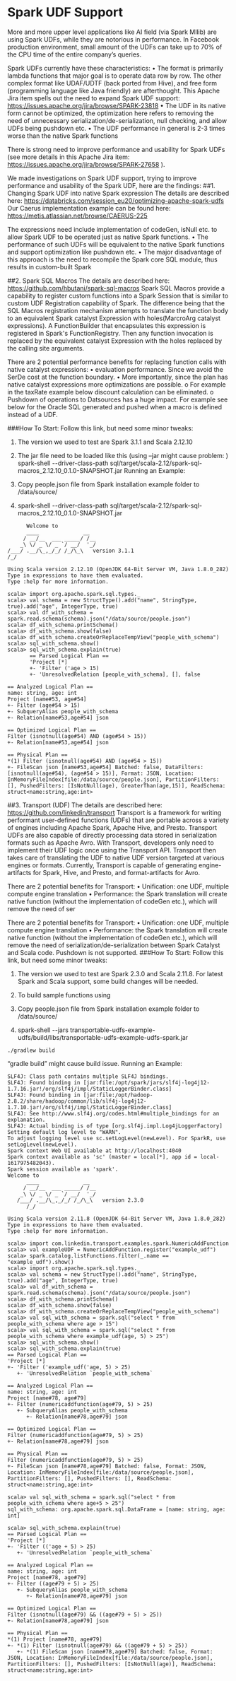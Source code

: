 # Spark UDF Support

More and more upper level applications like AI field (via Spark Mllib) are using Spark UDFs, while they are notorious in performance. In Facebook production environment, small amount of the UDFs can take up to 70% of the CPU time of the entire company’s queries.

Spark UDFs currently have these characteristics:
•	The format is primarily lambda functions that major goal is to operate data row by row. The other complex format like UDAF/UDTF (back ported from Hive), and free form (programming language like Java friendly) are afterthought. This Apache Jira item spells out the need to expand Spark UDF support: https://issues.apache.org/jira/browse/SPARK-23818
•	 The UDF in its native form cannot be optimized, the optimization here refers to removing the need of unnecessary serialization/de-serialization, null checking, and allow UDFs being pushdown etc.
•	The UDF performance in general is 2-3 times worse than the native Spark functions

There is strong need to improve performance and usability for Spark UDFs (see more details in this Apache Jira item: https://issues.apache.org/jira/browse/SPARK-27658 ).

We made investigations on Spark UDF support, trying to improve performance and usability of the Spark UDF, here are the findings:
##1.	Changing Spark UDF into native Spark expression
      The details are described here: https://databricks.com/session_eu20/optimizing-apache-spark-udfs
      Our Caerus implementation example can be found here: https://metis.atlassian.net/browse/CAERUS-225


The expressions need include implementation of codeGen, isNull etc. to allow Spark UDF to be operated just as native Spark functions.
•	The performance of such UDFs will be equivalent to the native Spark functions and support optimization like pushdown etc.
•	The major disadvantage of this approach is the need to recompile the Spark core SQL module, thus results in custom-built Spark

##2.	Spark SQL Macros
      The details are described here: https://github.com/hbutani/spark-sql-macros
      Spark SQL Macros provide a capability to register custom functions into a Spark Session that is similar to custom UDF Registration capability of Spark. The difference being that the SQL Macros registration mechanism attempts to translate the function body to an equivalent Spark catalyst Expression with holes(MarcroArg catalyst expressions). A FunctionBuilder that encapsulates this expression is registered in Spark's FunctionRegistry. Then any function invocation is replaced by the equivalent catalyst Expression with the holes replaced by the calling site arguments.

There are 2 potential performance benefits for replacing function calls with native catalyst expressions:
•	evaluation performance. Since we avoid the SerDe cost at the function boundary.
•	More importantly, since the plan has native catalyst expressions more optimizations are possible.
o	For example in the taxRate example below discount calculation can be eliminated.
o	Pushdown of operations to Datsources has a huge impact. For example see below for the Oracle SQL generated and pushed when a macro is defined instead of a UDF.

###How To Start:
Follow this link, but need some minor tweaks:
1.	The version we used to test are Spark 3.1.1 and Scala 2.12.10
2.	The jar file need to be loaded like this (using –jar might cause problem: )
      spark-shell --driver-class-path sql/target/scala-2.12/spark-sql-macros_2.12.10_0.1.0-SNAPSHOT.jar
      Running an Example:
    
1. Copy people.json file from Spark installation example folder to /data/source/	
2. spark-shell --driver-class-path sql/target/scala-2.12/spark-sql-macros_2.12.10_0.1.0-SNAPSHOT.jar
```SLF4J: Class path contains multiple SLF4J bindings.
      Welcome to
      ____              __
     / __/__  ___ _____/ /__
    _\ \/ _ \/ _ `/ __/  '_/
/___/ .__/\_,_/_/ /_/\_\   version 3.1.1
/_/

Using Scala version 2.12.10 (OpenJDK 64-Bit Server VM, Java 1.8.0_282)
Type in expressions to have them evaluated.
Type :help for more information.

scala> import org.apache.spark.sql.types._
scala> val schema = new StructType().add("name", StringType, true).add("age", IntegerType, true)
scala> val df_with_schema = spark.read.schema(schema).json("/data/source/people.json")
scala> df_with_schema.printSchema()
scala> df_with_schema.show(false)
scala> df_with_schema.createOrReplaceTempView("people_with_schema")
scala> sql_with_schema.show()
scala> sql_with_schema.explain(true)
       == Parsed Logical Plan ==
       'Project [*]
       +- 'Filter ('age > 15)
       +- 'UnresolvedRelation [people_with_schema], [], false

== Analyzed Logical Plan ==
name: string, age: int
Project [name#53, age#54]
+- Filter (age#54 > 15)
+- SubqueryAlias people_with_schema
+- Relation[name#53,age#54] json

== Optimized Logical Plan ==
Filter (isnotnull(age#54) AND (age#54 > 15))
+- Relation[name#53,age#54] json

== Physical Plan ==
*(1) Filter (isnotnull(age#54) AND (age#54 > 15))
+- FileScan json [name#53,age#54] Batched: false, DataFilters: [isnotnull(age#54), (age#54 > 15)], Format: JSON, Location: InMemoryFileIndex[file:/data/source/people.json], PartitionFilters: [], PushedFilters: [IsNotNull(age), GreaterThan(age,15)], ReadSchema: struct<name:string,age:int>
```

##3.	Transport (UDF)
      The details are described here: https://github.com/linkedin/transport
      Transport is a framework for writing performant user-defined functions (UDFs) that are portable across a variety of engines including Apache Spark, Apache Hive, and Presto. Transport UDFs are also capable of directly processing data stored in serialization formats such as Apache Avro. With Transport, developers only need to implement their UDF logic once using the Transport API. Transport then takes care of translating the UDF to native UDF version targeted at various engines or formats. Currently, Transport is capable of generating engine-artifacts for Spark, Hive, and Presto, and format-artifacts for Avro. 

There are 2 potential benefits for Transport:
•	Unification: one UDF, multiple compute engine translation
•	Performance: the Spark translation will create native function (without the implementation of codeGen etc.), which will remove the need of ser


There are 2 potential benefits for Transport:
•	Unification: one UDF, multiple compute engine translation
•	Performance: the Spark translation will create native function (without the implementation of codeGen etc.), which will remove the need of serialization/de-serialization between Spark Catalyst and Scala code. Pushdown is not supported.
###How To Start:
Follow this link, but need some minor tweaks:
1.	The version we used to test are Spark 2.3.0 and Scala 2.11.8. For latest Spark and Scala support, some build changes will be needed.
2.	To build sample functions using

1. Copy people.json file from Spark installation example folder to /data/source/
2. spark-shell --jars transportable-udfs-example-udfs/build/libs/transportable-udfs-example-udfs-spark.jar
```
./gradlew build
```
“gradle build” might cause build issue.
Running an Example:
```
SLF4J: Class path contains multiple SLF4J bindings.
SLF4J: Found binding in [jar:file:/opt/spark/jars/slf4j-log4j12-1.7.16.jar!/org/slf4j/impl/StaticLoggerBinder.class]
SLF4J: Found binding in [jar:file:/opt/hadoop-2.8.2/share/hadoop/common/lib/slf4j-log4j12-1.7.10.jar!/org/slf4j/impl/StaticLoggerBinder.class]
SLF4J: See http://www.slf4j.org/codes.html#multiple_bindings for an explanation.
SLF4J: Actual binding is of type [org.slf4j.impl.Log4jLoggerFactory]
Setting default log level to "WARN".
To adjust logging level use sc.setLogLevel(newLevel). For SparkR, use setLogLevel(newLevel).
Spark context Web UI available at http://localhost:4040
Spark context available as 'sc' (master = local[*], app id = local-1617975482043).
Spark session available as 'spark'.
Welcome to
      ____              __
     / __/__  ___ _____/ /__
    _\ \/ _ \/ _ `/ __/  '_/
   /___/ .__/\_,_/_/ /_/\_\   version 2.3.0
      /_/
         
Using Scala version 2.11.8 (OpenJDK 64-Bit Server VM, Java 1.8.0_282)
Type in expressions to have them evaluated.
Type :help for more information.

scala> import com.linkedin.transport.examples.spark.NumericAddFunction
scala> val exampleUDF = NumericAddFunction.register("example_udf")
scala> spark.catalog.listFunctions.filter(_.name == "example_udf").show()
scala> import org.apache.spark.sql.types._
scala> val schema = new StructType().add("name", StringType, true).add("age", IntegerType, true)
scala> val df_with_schema = spark.read.schema(schema).json("/data/source/people.json")
scala> df_with_schema.printSchema()
scala> df_with_schema.show(false)
scala> df_with_schema.createOrReplaceTempView("people_with_schema")
scala> val sql_with_schema = spark.sql("select * from people_with_schema where age > 15")
scala> val sql_with_schema = spark.sql("select * from people_with_schema where example_udf(age, 5) > 25")
scala> sql_with_schema.show()
scala> sql_with_schema.explain(true)
== Parsed Logical Plan ==
'Project [*]
+- 'Filter ('example_udf('age, 5) > 25)
   +- 'UnresolvedRelation `people_with_schema`

== Analyzed Logical Plan ==
name: string, age: int
Project [name#78, age#79]
+- Filter (numericaddfunction(age#79, 5) > 25)
   +- SubqueryAlias people_with_schema
      +- Relation[name#78,age#79] json

== Optimized Logical Plan ==
Filter (numericaddfunction(age#79, 5) > 25)
+- Relation[name#78,age#79] json

== Physical Plan ==
Filter (numericaddfunction(age#79, 5) > 25)
+- FileScan json [name#78,age#79] Batched: false, Format: JSON, Location: InMemoryFileIndex[file:/data/source/people.json], PartitionFilters: [], PushedFilters: [], ReadSchema: struct<name:string,age:int>

scala> val sql_with_schema = spark.sql("select * from people_with_schema where age+5 > 25")
sql_with_schema: org.apache.spark.sql.DataFrame = [name: string, age: int]

scala> sql_with_schema.explain(true)
== Parsed Logical Plan ==
'Project [*]
+- 'Filter (('age + 5) > 25)
   +- 'UnresolvedRelation `people_with_schema`

== Analyzed Logical Plan ==
name: string, age: int
Project [name#78, age#79]
+- Filter ((age#79 + 5) > 25)
   +- SubqueryAlias people_with_schema
      +- Relation[name#78,age#79] json

== Optimized Logical Plan ==
Filter (isnotnull(age#79) && ((age#79 + 5) > 25))
+- Relation[name#78,age#79] json

== Physical Plan ==
*(1) Project [name#78, age#79]
+- *(1) Filter (isnotnull(age#79) && ((age#79 + 5) > 25))
   +- *(1) FileScan json [name#78,age#79] Batched: false, Format: JSON, Location: InMemoryFileIndex[file:/data/source/people.json], PartitionFilters: [], PushedFilters: [IsNotNull(age)], ReadSchema: struct<name:string,age:int>
```
